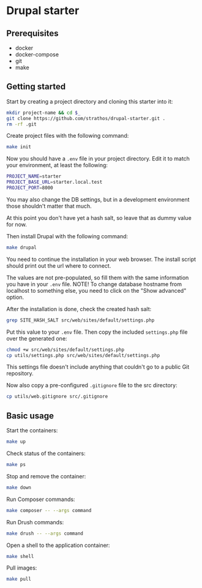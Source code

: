 # Drupal starter
## Prerequisites
- docker
- docker-compose
- git
- make
## Getting started
Start by creating a project directory and cloning this starter into it:
```bash
mkdir project-name && cd $_
git clone https://github.com/strathos/drupal-starter.git .
rm -rf .git
```
Create project files with the following command:
```bash
make init
```
Now you should have a `.env` file in your project directory. Edit it to match your environment, at least the following:
```bash
PROJECT_NAME=starter
PROJECT_BASE_URL=starter.local.test
PROJECT_PORT=8000
```
You may also change the DB settings, but in a development environment those shouldn't matter that much.

At this point you don't have yet a hash salt, so leave that as dummy value for now.

Then install Drupal with the following command:
```bash
make drupal
```
You need to continue the installation in your web browser. The install script should print out the url where to connect.

The values are not pre-populated, so fill them with the same information you have in your `.env` file. NOTE! To change database hostname from localhost to something else, you need to click on the "Show advanced" option.

After the installation is done, check the created hash salt:
```bash
grep SITE_HASH_SALT src/web/sites/default/settings.php
```
Put this value to your `.env` file. Then copy the included `settings.php` file over the generated one:
```bash
chmod +w src/web/sites/default/settings.php
cp utils/settings.php src/web/sites/default/settings.php
```
This settings file doesn't include anything that couldn't go to a public Git repository.

Now also copy a pre-configured `.gitignore` file to the src directory:
```bash
cp utils/web.gitignore src/.gitignore
```
## Basic usage
Start the containers:
```bash
make up
```
Check status of the containers:
```bash
make ps
```
Stop and remove the container:
```bash
make down
```
Run Composer commands:
```bash
make composer -- --args command
```
Run Drush commands:
```bash
make drush -- --args command
```
Open a shell to the application container:
```bash
make shell
```
Pull images:
```bash
make pull
```
